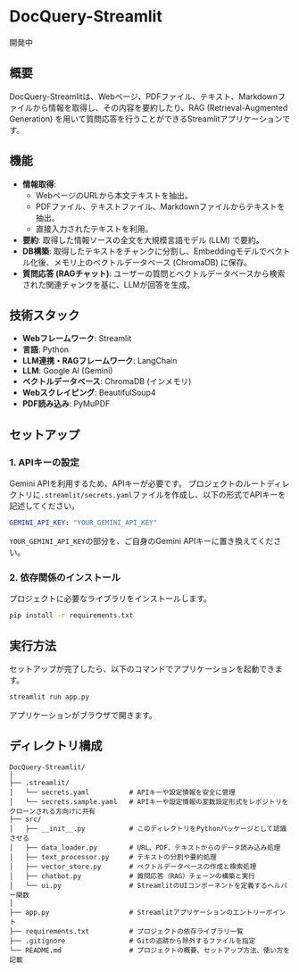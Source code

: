 # DocQuery-Streamlit
開発中
## 概要

DocQuery-Streamlitは、Webページ、PDFファイル、テキスト、Markdownファイルから情報を取得し、その内容を要約したり、RAG (Retrieval-Augmented Generation) を用いて質問応答を行うことができるStreamlitアプリケーションです。

## 機能

*   **情報取得**:
    *   WebページのURLから本文テキストを抽出。
    *   PDFファイル、テキストファイル、Markdownファイルからテキストを抽出。
    *   直接入力されたテキストを利用。
*   **要約**: 取得した情報ソースの全文を大規模言語モデル (LLM) で要約。
*   **DB構築**: 取得したテキストをチャンクに分割し、Embeddingモデルでベクトル化後、メモリ上のベクトルデータベース (ChromaDB) に保存。
*   **質問応答 (RAGチャット)**: ユーザーの質問とベクトルデータベースから検索された関連チャンクを基に、LLMが回答を生成。

## 技術スタック

*   **Webフレームワーク**: Streamlit
*   **言語**: Python
*   **LLM連携・RAGフレームワーク**: LangChain
*   **LLM**: Google AI (Gemini)
*   **ベクトルデータベース**: ChromaDB (インメモリ)
*   **Webスクレイピング**: BeautifulSoup4
*   **PDF読み込み**: PyMuPDF

## セットアップ

### 1. APIキーの設定

Gemini APIを利用するため、APIキーが必要です。
プロジェクトのルートディレクトリに`.streamlit/secrets.yaml`ファイルを作成し、以下の形式でAPIキーを記述してください。

```yaml
GEMINI_API_KEY: "YOUR_GEMINI_API_KEY"
```

`YOUR_GEMINI_API_KEY`の部分を、ご自身のGemini APIキーに置き換えてください。

### 2. 依存関係のインストール

プロジェクトに必要なライブラリをインストールします。

```bash
pip install -r requirements.txt
```

## 実行方法

セットアップが完了したら、以下のコマンドでアプリケーションを起動できます。

```bash
streamlit run app.py
```

アプリケーションがブラウザで開きます。

## ディレクトリ構成

```
DocQuery-Streamlit/
│
├── .streamlit/
│   └── secrets.yaml          # APIキーや設定情報を安全に管理
│   └── secrets.sample.yaml   # APIキーや設定情報の変数設定形式をレポジトリをクローンされる方向けに共有
├── src/
│   ├── __init__.py           # このディレクトリをPythonパッケージとして認識させる
│   ├── data_loader.py        # URL、PDF、テキストからのデータ読み込み処理
│   ├── text_processor.py     # テキストの分割や要約処理
│   ├── vector_store.py       # ベクトルデータベースの作成と検索処理
│   ├── chatbot.py            # 質問応答（RAG）チェーンの構築と実行
│   └── ui.py                 # StreamlitのUIコンポーネントを定義するヘルパー関数
│
├── app.py                    # Streamlitアプリケーションのエントリーポイント
├── requirements.txt          # プロジェクトの依存ライブラリ一覧
├── .gitignore                # Gitの追跡から除外するファイルを指定
└── README.md                 # プロジェクトの概要、セットアップ方法、使い方を記載
```
